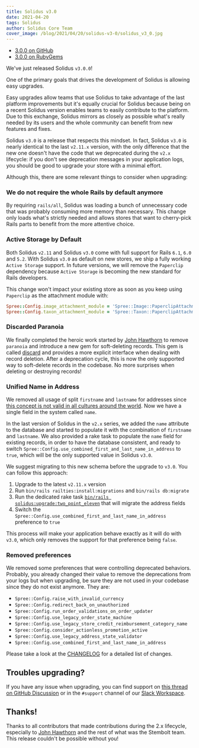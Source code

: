 ```yaml
---
title: Solidus v3.0
date: 2021-04-20
tags: Solidus
author: Solidus Core Team
cover_image: /blog/2021/04/20/solidus-v3-0/solidus_v3_0.jpg
---
```


- <a class="button" href="https://github.com/solidusio/solidus/releases/tag/v3.0.0">3.0.0 on GitHub</a>
- <a class="button button-secondary" href="https://rubygems.org/gems/solidus/versions/3.0.0">3.0.0 on RubyGems</a>

We've just released Solidus `v3.0.0`!

One of the primary goals that drives the development of Solidus is allowing easy upgrades.

Easy upgrades allow teams that use Solidus to take advantage of the last platform improvements but it's equally crucial
for Solidus because being on a recent Solidus version enables teams to easily contribute to the platform.
Due to this exchange, Solidus mirrors as closely as possible what's really needed by its users and the whole
community can benefit from new features and fixes.

Solidus `v3.0` is a release that respects this mindset. In fact, Solidus `v3.0` is nearly identical to the last `v2.11.x` version,
with the only difference that the new one doesn't have the code that we deprecated during the `v2.x` lifecycle: if
you don't see deprecation messages in your application logs, you should be good to upgrade your store with a minimal effort.

Although this, there are some relevant things to consider when upgrading:

### We do not require the whole Rails by default anymore

By requiring `rails/all`, Solidus was loading a bunch of unnecessary code that was probably consuming more memory than necessary.
This change only loads what's strictly needed and allows stores that want to cherry-pick Rails parts to benefit from the more
attentive choice.

### Active Storage by Default

Both Solidus `v2.11` and Solidus `v3.0` come with full support for Rails `6.1`, `6.0` and `5.2`. With Solidus `v3.0` as default on new stores,
we ship a fully working `Active Storage` support. In future versions, we will remove the `Paperclip` dependency because `Active Storage` is
becoming the new standard for Rails developers.

This change won't impact your existing store as soon as you keep using `Paperclip` as the attachment module with:

```ruby
Spree::Config.image_attachment_module = 'Spree::Image::PaperclipAttachment'
Spree::Config.taxon_attachment_module = 'Spree::Taxon::PaperclipAttachment'
```

### Discarded Paranoia

We finally completed the heroic work started by [John Hawthorn](https://github.com/jhawthorn) to remove `paranoia` and introduce a new gem for
soft-deleting records. This gem is called [discard](https://github.com/jhawthorn/discard) and provides a more explicit interface when dealing
with record deletion. After a deprecation cycle, this is now the only supported way to soft-delete records in the codebase. No more surprises when deleting or destroying records!

### Unified Name in Address

We removed all usage of split `firstname` and `lastname` for addresses since
[this concept is not valid in all cultures around the world](https://www.kalzumeus.com/2010/06/17/falsehoods-programmers-believe-about-names/).
Now we have a single field in the system called `name`.

In the last version of Solidus in the `v2.x` series, we added the `name` attribute to the database and started to populate it with the
combination of `firstname` and `lastname`. We also provided a rake task to populate the `name` field for existing records, in order to
have the database consistent, and ready to switch `Spree::Config.use_combined_first_and_last_name_in_address` to `true`, which will be
the only supported value in Solidus `v3.0`.

We suggest migrating to this new schema before the upgrade to `v3.0`. You can follow this approach:

1. Upgrade to the latest `v2.11.x` version
2. Run  `bin/rails railties:install:migrations` and `bin/rails db:migrate`
3. Run the dedicated rake task [`bin/rails solidus:upgrade:two_point_eleven`](https://github.com/solidusio/solidus/blob/09c53ee00ee25450e76b474d713934b087af2bed/core/lib/tasks/upgrade.rake) that will migrate the address fields
4. Switch the `Spree::Config.use_combined_first_and_last_name_in_address` preference to `true`

This process will make your application behave exactly as it will do with `v3.0`, which only removes the support for that preference being `false`.

### Removed preferences

We removed some preferences that were controlling deprecated behaviors. Probably, you already changed their value to remove the deprecations from your logs but when upgrading, be sure they are not used in your codebase since they do not exist anymore. They are:

- `Spree::Config.raise_with_invalid_currency`
- `Spree::Config.redirect_back_on_unauthorized`
- `Spree::Config.run_order_validations_on_order_updater`
- `Spree::Config.use_legacy_order_state_machine`
- `Spree::Config.use_legacy_store_credit_reimbursement_category_name`
- `Spree::Config.consider_actionless_promotion_active`
- `Spree::Config.use_legacy_address_state_validator`
- `Spree::Config.use_combined_first_and_last_name_in_address`

Please take a look at the [CHANGELOG](https://github.com/solidusio/solidus/blob/master/CHANGELOG.md) for a detailed list of changes.

## Troubles upgrading?

If you have any issue when upgrading, you can find support on
[this thread on GitHub Discussion](https://github.com/solidusio/solidus/discussions/4030) or in the `#support` channel of our
[Slack Workspace](http://slack.solidus.io/).


## Thanks!

Thanks to all contributors that made contributions during the 2.x lifecycle, especially to [John Hawthorn](https://github.com/jhawthorn)
and the rest of what was the Stembolt team. This release couldn't be possible without you!

